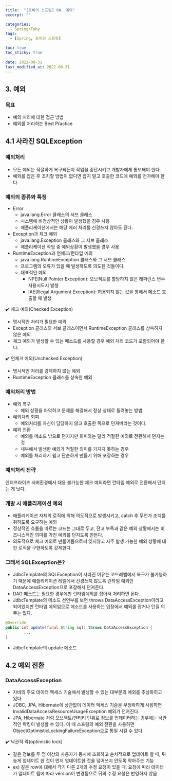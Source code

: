 ```yaml
---
title:  "[토비의 스프링] 04. 예외"
excerpt: ""

categories:
  - Spring/Toby
tags:
  - [Spring, 토비의 스프링]

toc: true
toc_sticky: true
 
date: 2022-08-31
last_modified_at: 2022-08-31
---
```


## 3. 예외
### 목표
- 예외 처리에 대한 접근 방법
- 예외를 처리하는 Best Practice

## 4.1 사라진 SQLException
### 예외처리
- 모든 예외는 적절하게 복구되든지 작업을 중단시키고 개발자에게 통보돼야 한다.
- 예외를 잡은 후 조치할 방법이 없다면 잡지 말고 호출한 코드에 예외를 전가해야 한다.

### 예외의 종류와 특징
- Error
    - java.lang.Error 클래스의 서브 클래스
    - 시스템에 비정상적인 상황이 발생했을 경우 사용
    - 애플리케이션에서는 해당 에러 처리를 신경쓰지 않아도 된다.
- Exception과 체크 예외
    - java.lang.Exception 클래스와 그 서브 클래스
    - 애플리케이션 작업 중 예외상황이 발생했을 경우 사용
- RuntimeException과 언체크/런타입 예외
    - java.lang.RuntimeException 클래스와 그 서브 클래스
    - 프로그램의 오류가 있을 때 발생하도록 의도된 것들이다.
    - 대표적인 예외
        - NPE(Null Pointer Exception): 오브젝트를 할당하지 않은 레퍼런스 변수 사용시도시 발생
        - IAE(Illegal Argument Exception): 허용되지 않는 값을 통해서 메소드 호출할 때 발생

✔️ 체크 예외(Checked Exception)<br>
   - 명시적인 처리가 필요한 예외
   - Exception 클래스의 서브 클래스이면서 RuntimeException 클래스를 상속하지 않은 예외
   - 체크 예외가 발생할 수 있는 메소드를 사용할 경우 예외 처리 코드가 포함되어야 한다.

✔️ 언체크 예외(Unchecked Exception)<br>
   - 명시적인 처리를 강제하지 않는 예외
   - RuntimeException 클래스를 상속한 예외

### 예외처리 방법
- 예외 복구
    - 예외 상황을 파악하고 문제를 해결해서 정상 상태로 돌려놓는 방법
- 예외처리 회피
    - 예외처리를 자신이 담당하지 않고 호출한 쪽으로 던져버리는 것이다.
- 예외 전환
    - 예외를 메소드 밖으로 던지지만 회피와는 달리 적절한 예외로 전환해서 던지는 것
    - 내부에서 발생한 예외가 적절한 의미를 가지지 못하는 경우
    - 예외를 처리하기 쉽고 단순하게 만들기 위해 포장하는 경우

### 예외처리 전략
엔터프라이즈 서버환경에서 대응 불가능한 체크 예외라면 런타임 예외로 전환해서 던지는 게 낫다.
### 개발 시 애플리케이션 예외
- 애플리케이션 자체의 로직에 의해 의도적으로 발생시키고, catch 후 무언가 조치를 취하도록 요구하는 예외
- 정상적인 흐름을 따르는 코드는 그대로 두고, 잔고 부족과 같은 예외 상황에서는 비즈니스적인 의미를 가진 예외를 던지도록 만든다.
- 의도적으로 체크 예외로 만들어둠으로써 잊지않고 자주 발생 가능한 예외 상황에 대한 로직을 구현하도록 강제한다.
### 그래서 SQLException은?
- JdbcTemplate의 SQLException이 사라진 이유는 코드레벨에서 복구가 불가능하기 때문에 애플리케이션 레벨에서 신경쓰지 않도록 런타임 예외인 DataAccessException으로 포장해서 던져준다.
- DAO 메소드는 필요한 경우에만 런타임예외를 잡아서 처리하면 된다.
- JdbcTemplate의 메소드 선언부를 보면 throws DataAccessException이라고 되어있지만 런타임 예외임으로 메소드를 사용하는 입장에서 예외를 잡거나 던질 의무는 없다.
```java
@Override
public int update(final String sql) throws DataAccessException {
        ...
}
```
- JdbcTemplate의 update 메소드

## 4.2 예외 전환
### DataAccessException
- 자바의 주요 데이터 액세스 기술에서 발생할 수 있는 대부분의 예외를 추상화하고 있다.
- JDBC, JPA, Hibernate에 상관없이 데이터 액세스 기술을 부정확하게 사용하면 InvalidDataAccessResourceUsageException 예외가 던져진다.
- JPA, Hibernate 처럼 오브젝트/엔티티 단위로 정보를 업데이터하는 경우에는 낙관적인 락킹이 발생할 수 있다. 이 때 스프링의 예외 전환을 사용하면 ObjectOptimisticLockingFailureException으로 통일 시킬 수 있다.

✔️ 낙관적 락(optimistic lock)<br>
   - 같은 정보를 두 명 이상의 사용자가 동시에 조회하고 순차적으로 업데이트 할 때, 뒤늦게 업데이트 한 것이 먼저 업데이트한 것을 덮어쓰지 안도록 막아주는 기능
   - ex) 같은 row에 대해서 각기 다른 2개의 수정 요청이 있을 때, 요청에 따라 데이터가 업데이트 됨에 따라 version이 변경됨으로 뒤의 수정 요청은 반영하지 않음